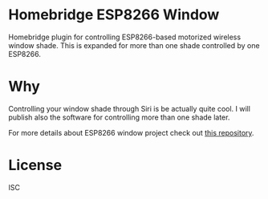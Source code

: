 # Homebridge ESP8266 Window

Homebridge plugin for controlling ESP8266-based motorized wireless window shade.
This is expanded for more than one shade controlled by one ESP8266.

# Why

Controlling your  window shade through Siri is be actually quite cool. I will publish also the software for controlling more than one shade later.

For more details about ESP8266 window project check out [this repository](https://github.com/psled/esp8266-window).

# License

ISC
